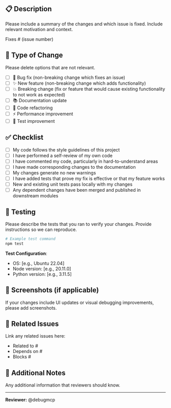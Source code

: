 ## 📋 Description

Please include a summary of the changes and which issue is fixed. Include relevant motivation and context.

Fixes # (issue number)

## 🔄 Type of Change

Please delete options that are not relevant.

- [ ] 🐛 Bug fix (non-breaking change which fixes an issue)
- [ ] ✨ New feature (non-breaking change which adds functionality)
- [ ] 💥 Breaking change (fix or feature that would cause existing functionality to not work as expected)
- [ ] 📚 Documentation update
- [ ] 🧹 Code refactoring
- [ ] ⚡ Performance improvement
- [ ] 🧪 Test improvement

## ✅ Checklist

- [ ] My code follows the style guidelines of this project
- [ ] I have performed a self-review of my own code
- [ ] I have commented my code, particularly in hard-to-understand areas
- [ ] I have made corresponding changes to the documentation
- [ ] My changes generate no new warnings
- [ ] I have added tests that prove my fix is effective or that my feature works
- [ ] New and existing unit tests pass locally with my changes
- [ ] Any dependent changes have been merged and published in downstream modules

## 🧪 Testing

Please describe the tests that you ran to verify your changes. Provide instructions so we can reproduce.

```bash
# Example test command
npm test
```

**Test Configuration**:
- OS: [e.g., Ubuntu 22.04]
- Node version: [e.g., 20.11.0]
- Python version: [e.g., 3.11.5]

## 📸 Screenshots (if applicable)

If your changes include UI updates or visual debugging improvements, please add screenshots.

## 🔗 Related Issues

Link any related issues here:
- Related to #
- Depends on #
- Blocks #

## 📝 Additional Notes

Any additional information that reviewers should know.

---

**Reviewer:** @debugmcp
